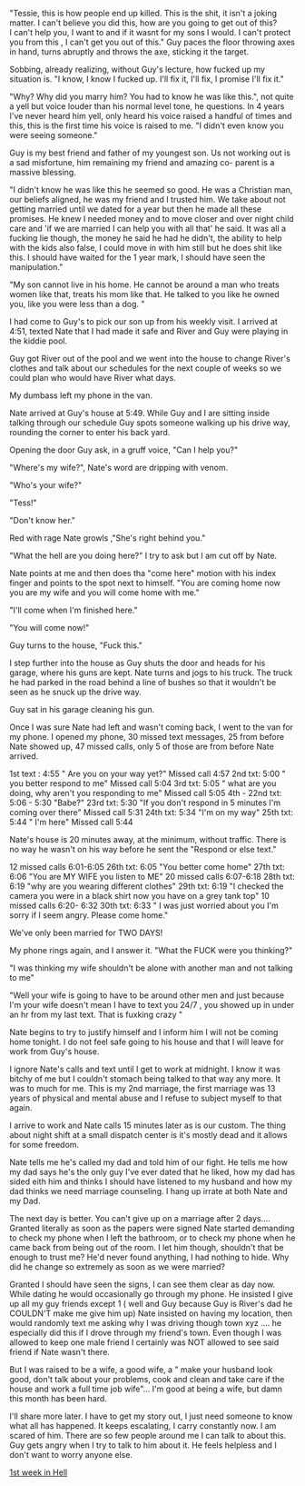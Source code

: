 "Tessie, this is how people end up killed. This is the shit, it  isn't a joking matter. I can't believe you did this, how are you going to get out of this?  
I can't help you, I want to and if it wasnt for my sons I would. I can't protect you from this , I can't get you out of this." Guy paces the floor throwing axes in hand, turns abruptly and throws the axe, sticking it the target.

Sobbing, already realizing, without Guy's  lecture, how fucked up my situation is. "I know, I know I fucked up. I'll fix it, I'll fix, I promise I'll fix it."

"Why? Why did you marry him? You had to know he  was like this.", not quite a yell but voice louder than his normal level tone, he questions. In 4 years I've never heard him yell, only heard his voice raised a handful of times and this, this is the first time his voice is raised to me. "I didn't even know you were seeing someone."

Guy is my best friend and father of my youngest son. Us not working out is a sad misfortune, him remaining my friend and amazing co- parent is a massive blessing. 

"I didn't know he was like this he seemed so good.  He was a Christian man, our beliefs aligned, he was my friend and I trusted him.  We take about not getting married until we dated for a year but then he made all these promises. He knew I needed money and to move closer and over night child care and 'if we are married I can help you with all that' he said. It was all a fucking lie though,  the money he said he had he didn't,  the ability to help with the kids also false,  I could move in with him still but he does shit like this. I should have waited for the 1 year mark, I should have seen the manipulation." 

"My son cannot live in his home.  He cannot be around a man who treats women like that,  treats his mom like that. He talked to you like he owned you,  like you were less than a dog. "

I had come to Guy's to pick our son up from his weekly visit. I arrived at 4:51, texted Nate that I had made it safe and River and Guy were playing in the kiddie pool.

Guy got River out of the pool and we  went into the house to change River's clothes and talk about our schedules for the next couple of weeks so we could plan who would have River what days.

My dumbass left my phone in the van. 

Nate arrived at Guy's house at 5:49. While Guy and I are sitting inside talking through our schedule Guy spots someone walking up his drive way,  rounding the corner to enter his back yard.  

Opening the door Guy ask, in a gruff voice, "Can I help you?"

"Where's my wife?", Nate's word are dripping with venom.

"Who's your wife?"

"Tess!"

"Don't know her."

Red with rage Nate growls ,"She's right behind you."

"What the hell are you doing here?" I try to ask but I am cut off by Nate.

Nate points at me and then does tha "come here" motion with his index finger and points to the spot next to himself. "You are coming home now you are my wife and you will come home with me."

"I'll come when I'm finished here."

"You will come now!"

Guy turns to the house, "Fuck this." 

I step further into the house as Guy shuts the door and heads for his garage, where his guns are kept. Nate turns and jogs to his truck. The truck he had parked in the road behind a line of bushes so that it wouldn't be seen as he snuck up the drive way.

Guy sat in his garage cleaning his gun. 

Once I was sure Nate had left and wasn't coming back, I went to the van for my phone. I opened my phone, 30 missed text messages, 25 from before Nate showed up, 47 missed calls, only 5 of those are from before Nate arrived.

1st text : 4:55 " Are you on your way yet?"
Missed call 4:57
2nd txt:   5:00 " you better respond to me"
Missed call 5:04
3rd txt:    5:05 " what are you doing, why aren't you responding to me"
Missed call 5:05
4th - 22nd txt:    5:06 - 5:30 "Babe?"
23rd txt:  5:30 "If you don't respond in 5 minutes I'm coming over there"
Missed call 5:31
24th txt:  5:34 "I'm on my way"
25th txt:  5:44 " I'm here"
Missed call 5:44

Nate's house is 20 minutes away, at the minimum, without traffic. There is no way he wasn't on his way before he sent the "Respond  or else text."

12 missed calls 6:01-6:05
26th txt:  6:05 "You better come home"
27th txt:  6:06 "You are MY WIFE you listen to ME"
20 missed calls 6:07-6:18
28th txt:  6:19  "why are you wearing different clothes"
29th txt:  6:19 "I checked the camera you were in a black shirt now you have on a grey tank top"
10 missed calls 6:20- 6:32
30th txt:  6:33 " I was just worried about you I'm sorry if I seem angry. Please come home."

We've only been married for TWO DAYS!

My phone rings again, and I answer it. "What the FUCK were you thinking?" 

"I was thinking my wife shouldn't be alone with another man and not talking to me"

"Well your wife is going to have to be around other men and just because  I'm your wife doesn't mean I have to text you 24/7 , you showed up in under an hr from my last text. That is fuxking crazy " 

Nate begins to try to justify himself and I inform him I will not be coming home tonight. I do not feel safe going to his house and that I will leave for work from Guy's house.

I ignore Nate's calls and text until I get to work at midnight. I know it was bitchy of me but I couldn't stomach being talked to that way any more. It was to much for me. This is my 2nd marriage,  the first marriage was 13 years of physical and mental abuse and I refuse to subject myself to that again.

I arrive to work and Nate calls 15 minutes later as is our custom. The thing about night shift at a small dispatch center is it's mostly dead and it allows for some freedom. 

Nate tells me he's called my dad and told him of our fight. He tells me how my dad says he's the only guy I've ever dated that he liked, how my dad has sided eith him and thinks I should have listened to my husband and how my dad thinks we need marriage counseling. I hang up irrate at both Nate and my Dad. 

The next day is better. You can't give up on a marriage after 2 days....  Granted literally as soon as the papers were signed Nate started demanding to check my phone when I left the bathroom, or to check my phone when he came back from being out of the room. I let him though, shouldn't that be enough to trust me? He'd never found anything, I had nothing to hide. Why did he change so extremely as soon as we were married?

Granted I should have seen the signs, I can see them clear as day now. While dating he would occasionally go through my phone. He insisted I give  up all my guy friends except 1 ( well and Guy because Guy is River's dad he COULDN'T make me give him up)  Nate insisted on having my location,  then would randomly text me asking why I was driving though town xyz .... he especially did this if I drove through my friend's town. Even though I was allowed to keep one male friend I certainly was NOT allowed to see said friend if Nate wasn't there.

But I was raised to be a wife, a good wife, a " make your  husband look good, don't talk about your  problems, cook and clean and take care if the house and work a full time job wife"... I'm good at being a wife, but damn this month has been hard. 

I'll share more later. I have to get  my story out, I just need someone to know what all has happened. It keeps escalating, I carry constantly now. I am scared of him. There are so few people around me I can talk to about this. Guy gets angry when I try to talk to him about it. He feels helpless and I don't want to worry anyone else. 

[1st week in Hell](https://www.reddit.com/r/nosleep/s/IJrf4tYeOn)